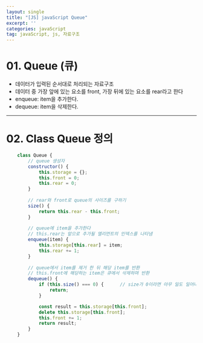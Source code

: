 ```yaml
---
layout: single
title: "[JS] javaScript Queue"
excerpt: ''
categories: javaScript
tag: javaScript, js, 자료구조
---
```


# 01. Queue (큐)
- 데이터가 입력된 순서대로 처리되는 자료구조
- 데이터 중 가장 앞에 있는 요소를 front, 가장 뒤에 있는 요소를 rear라고 한다
- enqueue: item을 추가한다. 
- dequeue: item을 삭제한다.

---
        
# 02. Class Queue 정의

```js
    class Queue {
        // queue 생성자
        constructor() {
            this.storage = {};
            this.front = 0;
            this.rear = 0;
        }
        
        // rear와 front로 queue의 사이즈를 구하기
        size() {
            return this.rear - this.front;
        }
        
        // queue에 item을 추가한다
        // this.rear는 앞으로 추가될 엘리먼트의 인덱스를 나타냄
        enqueue(item) {
            this.storage[this.rear] = item;
            this.rear += 1;                    
        }
        
        // queue에서 item를 제거 한 뒤 해당 item를 반환
        // this.front에 해당하는 item은 큐에서 삭제하며 반환
        dequeue() {
            if (this.size() === 0) {      // size가 0이라면 아무 일도 일어나지 않음
                return;
            }

            const result = this.storage[this.front];
            delete this.storage[this.front];
            this.front += 1;
            return result;
        }
    }
```